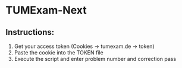 # TUMExam-Next

## Instructions:
1. Get your access token (Cookies -> tumexam.de -> token)
2. Paste the cookie into the TOKEN file
3. Execute the script and enter problem number and correction pass
